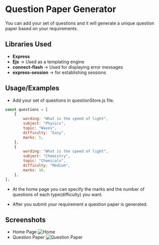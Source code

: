 # Question Paper Generator

You can add your set of questions and it will generate a unique question paper based on your requirements.

## Libraries Used

- **Express**
- **Ejs** -> Used as a templating engine
- **connect-flash** -> Used for displaying error messages
- **express-session** -> for establishing sessions

## Usage/Examples

- Add your set of questions in questionStore.js file.

```javascript
const questions = [
	{
		wording: "What is the speed of light",
		subject: "Physics",
		topic: "Waves",
		difficulty: "Easy",
		marks: 5,
	},
	{
		wording: "What is the speed of light",
		subject: "Chemistry",
		topic: "Chemicals",
		difficulty: "Medium",
		marks: 10,
	},
];
```

- At the home page you can specify the marks and the number of questions of each type(difficulty) you want.

- After you submit your requirement a question paper is generated.

## Screenshots

- Home Page
  ![Home](https://i.postimg.cc/Qd5gZNHs/home-page.png)
- Question Paper
  ![Question Paper](https://i.postimg.cc/3xymQcPy/question-Paper.png)
